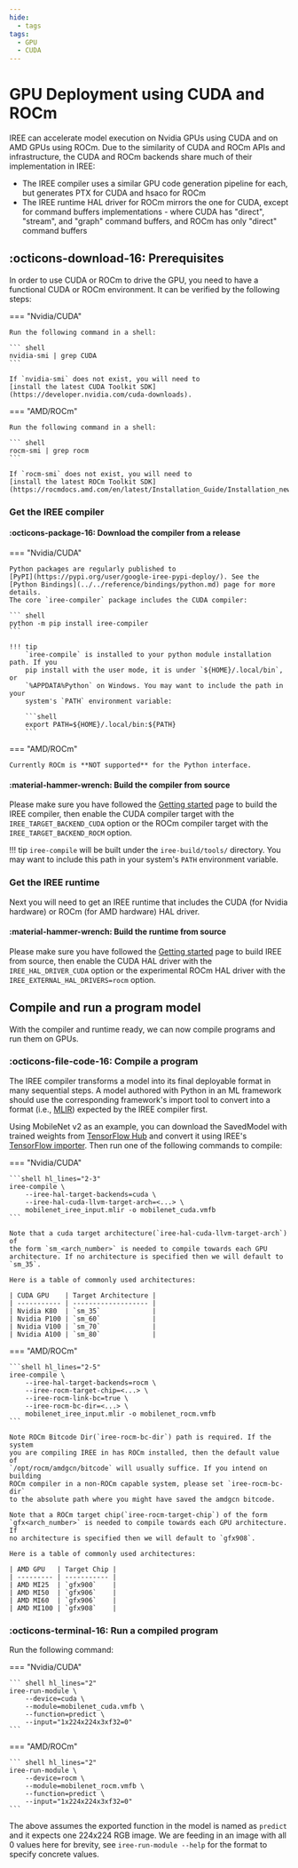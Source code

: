 ```yaml
---
hide:
  - tags
tags:
  - GPU
  - CUDA
---
```


# GPU Deployment using CUDA and ROCm

IREE can accelerate model execution on Nvidia GPUs using CUDA and on AMD GPUs
using ROCm. Due to the similarity of CUDA and ROCm APIs and infrastructure, the
CUDA and ROCm backends share much of their implementation in IREE:

* The IREE compiler uses a similar GPU code generation pipeline for each, but
  generates PTX for CUDA and hsaco for ROCm
* The IREE runtime HAL driver for ROCm mirrors the one for CUDA, except for
  command buffers implementations - where CUDA has "direct", "stream", and
  "graph" command buffers, and ROCm has only "direct" command buffers

## :octicons-download-16: Prerequisites

In order to use CUDA or ROCm to drive the GPU, you need to have a functional
CUDA or ROCm environment. It can be verified by the following steps:

=== "Nvidia/CUDA"

    Run the following command in a shell:

    ``` shell
    nvidia-smi | grep CUDA
    ```

    If `nvidia-smi` does not exist, you will need to
    [install the latest CUDA Toolkit SDK](https://developer.nvidia.com/cuda-downloads).

=== "AMD/ROCm"

    Run the following command in a shell:

    ``` shell
    rocm-smi | grep rocm
    ```

    If `rocm-smi` does not exist, you will need to
    [install the latest ROCm Toolkit SDK](https://rocmdocs.amd.com/en/latest/Installation_Guide/Installation_new.html)).

### Get the IREE compiler

#### :octicons-package-16: Download the compiler from a release

=== "Nvidia/CUDA"

    Python packages are regularly published to
    [PyPI](https://pypi.org/user/google-iree-pypi-deploy/). See the
    [Python Bindings](../../reference/bindings/python.md) page for more details.
    The core `iree-compiler` package includes the CUDA compiler:

    ``` shell
    python -m pip install iree-compiler
    ```

    !!! tip
        `iree-compile` is installed to your python module installation path. If you
        pip install with the user mode, it is under `${HOME}/.local/bin`, or
        `%APPDATA%Python` on Windows. You may want to include the path in your
        system's `PATH` environment variable:

        ```shell
        export PATH=${HOME}/.local/bin:${PATH}
        ```

=== "AMD/ROCm"

    Currently ROCm is **NOT supported** for the Python interface.

#### :material-hammer-wrench: Build the compiler from source

Please make sure you have followed the
[Getting started](../../building-from-source/getting-started.md) page to build
the IREE compiler, then enable the CUDA compiler target with the
`IREE_TARGET_BACKEND_CUDA` option or the ROCm compiler target with the
`IREE_TARGET_BACKEND_ROCM` option.

!!! tip
    `iree-compile` will be built under the `iree-build/tools/` directory. You
    may want to include this path in your system's `PATH` environment variable.

### Get the IREE runtime

Next you will need to get an IREE runtime that includes the CUDA (for Nvidia
hardware) or ROCm (for AMD hardware) HAL driver.

#### :material-hammer-wrench: Build the runtime from source

Please make sure you have followed the
[Getting started](../../building-from-source/getting-started.md) page to build
IREE from source, then enable the CUDA HAL driver with the
`IREE_HAL_DRIVER_CUDA` option or the experimental ROCm HAL driver with the
`IREE_EXTERNAL_HAL_DRIVERS=rocm` option.

## Compile and run a program model

With the compiler and runtime ready, we can now compile programs and run them
on GPUs.

### :octicons-file-code-16: Compile a program

The IREE compiler transforms a model into its final deployable format in many
sequential steps. A model authored with Python in an ML framework should use the
corresponding framework's import tool to convert into a format (i.e.,
[MLIR](https://mlir.llvm.org/)) expected by the IREE compiler first.

Using MobileNet v2 as an example, you can download the SavedModel with trained
weights from
[TensorFlow Hub](https://tfhub.dev/google/tf2-preview/mobilenet_v2/classification)
and convert it using IREE's
[TensorFlow importer](../ml-frameworks/tensorflow.md). Then run one of the
following commands to compile:

=== "Nvidia/CUDA"

    ```shell hl_lines="2-3"
    iree-compile \
        --iree-hal-target-backends=cuda \
        --iree-hal-cuda-llvm-target-arch=<...> \
        mobilenet_iree_input.mlir -o mobilenet_cuda.vmfb
    ```

    Note that a cuda target architecture(`iree-hal-cuda-llvm-target-arch`) of
    the form `sm_<arch_number>` is needed to compile towards each GPU
    architecture. If no architecture is specified then we will default to
    `sm_35`.

    Here is a table of commonly used architectures:

    | CUDA GPU    | Target Architecture |
    | ----------- | ------------------- |
    | Nvidia K80  | `sm_35`             |
    | Nvidia P100 | `sm_60`             |
    | Nvidia V100 | `sm_70`             |
    | Nvidia A100 | `sm_80`             |

=== "AMD/ROCm"

    ```shell hl_lines="2-5"
    iree-compile \
        --iree-hal-target-backends=rocm \
        --iree-rocm-target-chip=<...> \
        --iree-rocm-link-bc=true \
        --iree-rocm-bc-dir=<...> \
        mobilenet_iree_input.mlir -o mobilenet_rocm.vmfb
    ```

    Note ROCm Bitcode Dir(`iree-rocm-bc-dir`) path is required. If the system
    you are compiling IREE in has ROCm installed, then the default value of
    `/opt/rocm/amdgcn/bitcode` will usually suffice. If you intend on building
    ROCm compiler in a non-ROCm capable system, please set `iree-rocm-bc-dir`
    to the absolute path where you might have saved the amdgcn bitcode.

    Note that a ROCm target chip(`iree-rocm-target-chip`) of the form
    `gfx<arch_number>` is needed to compile towards each GPU architecture. If
    no architecture is specified then we will default to `gfx908`.

    Here is a table of commonly used architectures:

    | AMD GPU   | Target Chip |
    | --------- | ----------- |
    | AMD MI25  | `gfx900`    |
    | AMD MI50  | `gfx906`    |
    | AMD MI60  | `gfx906`    |
    | AMD MI100 | `gfx908`    |

### :octicons-terminal-16: Run a compiled program

Run the following command:

=== "Nvidia/CUDA"

    ``` shell hl_lines="2"
    iree-run-module \
        --device=cuda \
        --module=mobilenet_cuda.vmfb \
        --function=predict \
        --input="1x224x224x3xf32=0"
    ```

=== "AMD/ROCm"

    ``` shell hl_lines="2"
    iree-run-module \
        --device=rocm \
        --module=mobilenet_rocm.vmfb \
        --function=predict \
        --input="1x224x224x3xf32=0"
    ```

The above assumes the exported function in the model is named as `predict` and
it expects one 224x224 RGB image. We are feeding in an image with all 0 values
here for brevity, see `iree-run-module --help` for the format to specify
concrete values.
